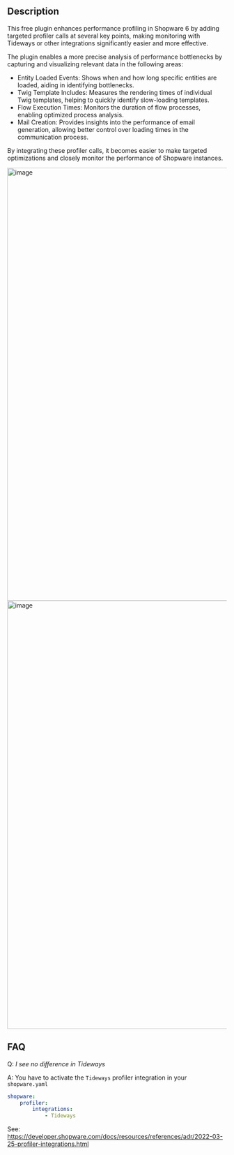 ## Description
This free plugin enhances performance profiling in Shopware 6 by adding targeted profiler calls at several key points, making monitoring with Tideways or other integrations significantly easier and more effective.

The plugin enables a more precise analysis of performance bottlenecks by capturing and visualizing relevant data in the following areas:

- Entity Loaded Events: Shows when and how long specific entities are loaded, aiding in identifying bottlenecks.
- Twig Template Includes: Measures the rendering times of individual Twig templates, helping to quickly identify slow-loading templates.
- Flow Execution Times: Monitors the duration of flow processes, enabling optimized process analysis.
- Mail Creation: Provides insights into the performance of email generation, allowing better control over loading times in the communication process.

By integrating these profiler calls, it becomes easier to make targeted optimizations and closely monitor the performance of Shopware instances.

<img width="992" alt="image" src="https://github.com/user-attachments/assets/53689c8e-a150-43ac-b7ae-127e8052279c">

<img width="981" alt="image" src="https://github.com/user-attachments/assets/01453331-f9e3-47a9-8096-42bf47638526">

## FAQ

Q: *I see no difference in Tideways*

A: You have to activate the `Tideways` profiler integration in your `shopware.yaml`

```yaml
shopware:
    profiler:
        integrations:
            - Tideways
```

See: https://developer.shopware.com/docs/resources/references/adr/2022-03-25-profiler-integrations.html
